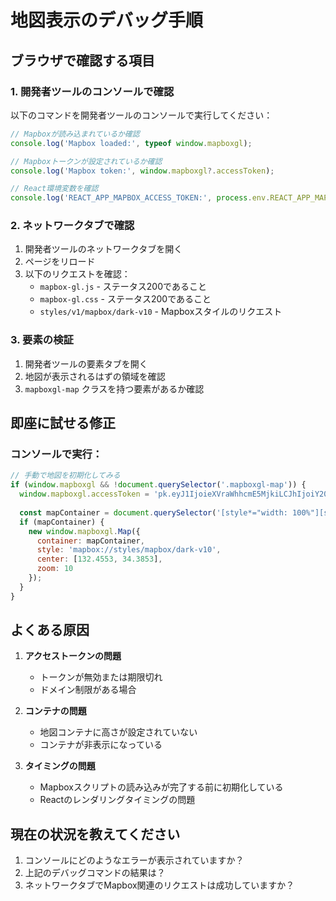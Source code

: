 # 地図表示のデバッグ手順

## ブラウザで確認する項目

### 1. 開発者ツールのコンソールで確認

以下のコマンドを開発者ツールのコンソールで実行してください：

```javascript
// Mapboxが読み込まれているか確認
console.log('Mapbox loaded:', typeof window.mapboxgl);

// Mapboxトークンが設定されているか確認
console.log('Mapbox token:', window.mapboxgl?.accessToken);

// React環境変数を確認
console.log('REACT_APP_MAPBOX_ACCESS_TOKEN:', process.env.REACT_APP_MAPBOX_ACCESS_TOKEN);
```

### 2. ネットワークタブで確認

1. 開発者ツールのネットワークタブを開く
2. ページをリロード
3. 以下のリクエストを確認：
   - `mapbox-gl.js` - ステータス200であること
   - `mapbox-gl.css` - ステータス200であること
   - `styles/v1/mapbox/dark-v10` - Mapboxスタイルのリクエスト

### 3. 要素の検証

1. 開発者ツールの要素タブを開く
2. 地図が表示されるはずの領域を確認
3. `mapboxgl-map` クラスを持つ要素があるか確認

## 即座に試せる修正

### コンソールで実行：

```javascript
// 手動で地図を初期化してみる
if (window.mapboxgl && !document.querySelector('.mapboxgl-map')) {
  window.mapboxgl.accessToken = 'pk.eyJ1IjoieXVraWhhcmE5MjkiLCJhIjoiY200YzFhaGdkMGU1ODJrc2JxMGI5ZWxxMSJ9.P10U1DXeXxNw6p1FzRcbKA';
  
  const mapContainer = document.querySelector('[style*="width: 100%"][style*="height: 100%"]');
  if (mapContainer) {
    new window.mapboxgl.Map({
      container: mapContainer,
      style: 'mapbox://styles/mapbox/dark-v10',
      center: [132.4553, 34.3853],
      zoom: 10
    });
  }
}
```

## よくある原因

1. **アクセストークンの問題**
   - トークンが無効または期限切れ
   - ドメイン制限がある場合

2. **コンテナの問題**
   - 地図コンテナに高さが設定されていない
   - コンテナが非表示になっている

3. **タイミングの問題**
   - Mapboxスクリプトの読み込みが完了する前に初期化している
   - Reactのレンダリングタイミングの問題

## 現在の状況を教えてください

1. コンソールにどのようなエラーが表示されていますか？
2. 上記のデバッグコマンドの結果は？
3. ネットワークタブでMapbox関連のリクエストは成功していますか？